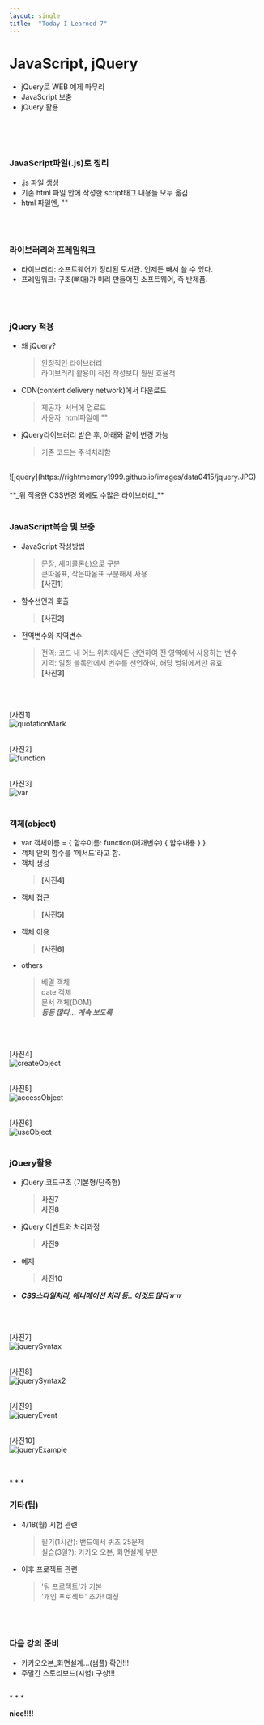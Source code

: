 ```yaml
---
layout: single
title:  "Today I Learned-7"
---
```


# JavaScript, jQuery
  * jQuery로 WEB 예제 마무리
  * JavaScript 보충
  * jQuery 활용
<br>
<br>
<br>

### JavaScript파일(.js)로 정리
  * .js 파일 생성
  * 기존 html 파일 안에 작성한 script태그 내용들 모두 옮김
  * html 파일엔, "<script src = '파일명.js'></script>"

<br>
<br>

### 라이브러리와 프레임워크
  * 라이브러리: 소프트웨어가 정리된 도서관. 언제든 빼서 쓸 수 있다.
  * 프레임워크: 구조(뼈대)가 미리 만들어진 소프트웨어, 즉 반제품.

<br>
<br>

### jQuery 적용
  * 왜 jQuery? <br>
    > 안정적인 라이브러리 <br>
    > 라이브러리 활용이 직접 작성보다 훨씬 효율적 <br>
  * CDN(content delivery network)에서 다운로드 <br>
    > 제공자, 서버에 업로드 <br>
    > 사용자, html파일에 "<script src = 라이브러리 URL></script>" <br>
  * jQuery라이브러리 받은 후, 아래와 같이 변경 가능 <br>
    > 기존 코드는 주석처리함 <br>
<br>
![jquery](https://rightmemory1999.github.io/images/data0415/jquery.JPG)
<br>
<br>
**_위 적용한 CSS변경 외에도 수많은 라이브러리_**

<br>
<br>

### JavaScript복습 및 보충
  * JavaScript 작성방법 <br>
    > 문장, 세미콜론(;)으로 구분 <br>
    > 큰따옴표, 작은따옴표 구분해서 사용 <br>
    > **[사진1]** <br>

  * 함수선언과 호출 <br>
    > **[사진2]** <br>
  
  * 전역변수와 지역변수 <br>
    > 전역: 코드 내 어느 위치에서든 선언하여 전 영역에서 사용하는 변수<br>
    > 지역: 일정 블록안에서 변수를 선언하여, 해당 범위에서만 유효 <br>
    > **[사진3]** <br>

<br>
<br>

  [사진1]
<br>
![quotationMark](https://rightmemory1999.github.io/images/data0415/quotationMark.JPG)
<br>
<br>

  [사진2]
<br>
![function](https://rightmemory1999.github.io/images/data0415/function.JPG)
<br>
<br>

  [사진3]
<br>
![var](https://rightmemory1999.github.io/images/data0415/var.JPG)
<br>
<br>


### 객체(object)
  * var 객체이름 = { 함수이름: function(매개변수) { 함수내용 } } <br>
  * 객체 안의 함수를 '메서드'라고 함. <br>
  * 객체 생성 <br>
    > **[사진4]** <br>
  * 객체 접근 <br>
    > **[사진5]** <br>
  * 객체 이용 <br>
    > **[사진6]** <br>
  * others <br>
    > 배열 객체 <br>
    > date 객체 <br>
    > 문서 객체(DOM) <br>
    > **_등등 많다... 계속 보도록_**

<br>
<br>

  [사진4]
<br>
![createObject](https://rightmemory1999.github.io/images/data0415/createObject.JPG)
<br>
<br>

  [사진5]
<br>
![accessObject](https://rightmemory1999.github.io/images/data0415/accessObject.JPG)
<br>
<br>

  [사진6]
<br>
![useObject](https://rightmemory1999.github.io/images/data0415/useObject.JPG)
<br>
<br>

### jQuery활용
  * jQuery 코드구조 (기본형/단축형)
    > **사진7** <br>
    > **사진8** <br>
  * jQuery 이벤트와 처리과정
    > **사진9** <br>
  * 예제
    > **사진10** <br>
  * **_CSS스타일처리, 애니메이션 처리 등.. 이것도 많다ㅠㅠ_**

<br>
<br>

  [사진7]
<br>
![jquerySyntax](https://rightmemory1999.github.io/images/data0415/jquerySyntax.JPG)
<br>
<br>

  [사진8]
<br>
![jquerySyntax2](https://rightmemory1999.github.io/images/data0415/jquerySyntax2.JPG)
<br>
<br>

  [사진9]
<br>
![jqueryEvent](https://rightmemory1999.github.io/images/data0415/jqueryEvent.JPG)
<br>
<br>

  [사진10]
<br>
![jqueryExample](https://rightmemory1999.github.io/images/data0415/jqueryExample.JPG)
<br>
<br>

<br>
* * *
<br>

### 기타(팁)
  * 4/18(월) 시험 관련 <br>
    > 필기(1시간): 밴드에서 퀴즈 25문제 <br>
    > 실습(3일?): 카카오 오븐, 화면설계 부분
  * 이후 프로젝트 관련 <br>
    > '팀 프로젝트'가 기본 <br>
    > '개인 프로젝트' 추가! 예정
 
<br>
<br>
 
### 다음 강의 준비
  * 카카오오븐_화면설계...(샘플) 확인!!!
  * 주말간 스토리보드(시험) 구상!!!

<br>
* * *
<br>

**nice!!!!**
